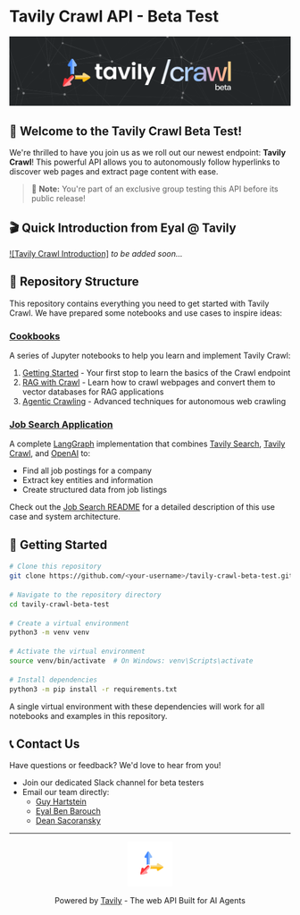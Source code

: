 # Tavily Crawl API - Beta Test

<div align="center">
  <img src="assets/Banner.png" alt="Tavily Banner" width="1000"/>
</div>

## 👋 Welcome to the Tavily Crawl Beta Test!

We're thrilled to have you join us as we roll out our newest endpoint: **Tavily Crawl**! This powerful API allows you to autonomously follow hyperlinks to discover web pages and extract page content with ease.

> 🚀 **Note:** You're part of an exclusive group testing this API before its public release!

## 🎬 Quick Introduction from Eyal @ Tavily

[![Tavily Crawl Introduction]](https://your-intro-video-link-here)
*to be added soon...*

## 📂 Repository Structure

This repository contains everything you need to get started with Tavily Crawl. We have prepared some notebooks and use cases to inspire ideas:

### [Cookbooks](./cookbooks)
A series of Jupyter notebooks to help you learn and implement Tavily Crawl:

1. [Getting Started](./cookbooks/getting-started.ipynb) - Your first stop to learn the basics of the Crawl endpoint
2. [RAG with Crawl](./cookbooks/crawl-rag.ipynb) - Learn how to crawl webpages and convert them to vector databases for RAG applications
3. [Agentic Crawling](./cookbooks/agentic-crawl.ipynb) - Advanced techniques for autonomous web crawling

### [Job Search Application](./job_search)
A complete [LangGraph](https://github.com/langchain-ai/langgraph) implementation that combines [Tavily Search](https://docs.tavily.com/docs/tavily-api/search), [Tavily Crawl](https://docs.tavily.com/docs/tavily-api/crawl), and [OpenAI](https://openai.com/) to:
- Find all job postings for a company
- Extract key entities and information
- Create structured data from job listings

Check out the [Job Search README](./job_search/README.md) for a detailed description of this use case and system architecture.


## 🚀 Getting Started

```bash
# Clone this repository
git clone https://github.com/<your-username>/tavily-crawl-beta-test.git

# Navigate to the repository directory
cd tavily-crawl-beta-test

# Create a virtual environment
python3 -m venv venv

# Activate the virtual environment
source venv/bin/activate  # On Windows: venv\Scripts\activate

# Install dependencies
python3 -m pip install -r requirements.txt
```

A single virtual environment with these dependencies will work for all notebooks and examples in this repository. 

## 📞 Contact Us

Have questions or feedback? We'd love to hear from you!

- Join our dedicated Slack channel for beta testers
- Email our team directly:
  - [Guy Hartstein](mailto:guyh@tavily.com)
  - [Eyal Ben Barouch](mailto:eyal@tavily.com)
  - [Dean Sacoransky](mailto:deansa@tavily.com)

---

<div align="center">
  <img src="assets/logo_circle.png" alt="Tavily Logo" width="80"/>
  <p>Powered by <a href="https://tavily.com">Tavily</a> - The web API Built for AI Agents</p>
</div>
